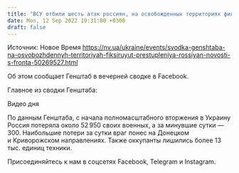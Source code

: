 ```yaml
---
title: "ВСУ отбили шесть атак россиян, на освобожденных территориях фиксируют массовые преступления войск РФ — Генштаб"
date: Mon, 12 Sep 2022 19:31:00 +0300
draft: false
---
```

Источник: Новое Время https://nv.ua/ukraine/events/svodka-genshtaba-na-osvobozhdennyh-territoriyah-fiksiruyut-prestupleniya-rossiyan-novosti-s-fronta-50269527.html


Об этом сообщает Генштаб в вечерней сводке в Facebook.

Главное из сводки Генштаба: 

 Видео дня   

По данным Генштаба, с начала полномасштабного вторжения в Украину Россия потеряла около 52 950 своих военных, а за минувшие сутки — 300. Наибольшие потери за сутки враг понес на Донецком и Криворожском направлениях. Также оккупанты лишились более 13 тыс. единиц техники.

Присоединяйтесь к нам в соцсетях Facebook, Telegram и Instagram.
